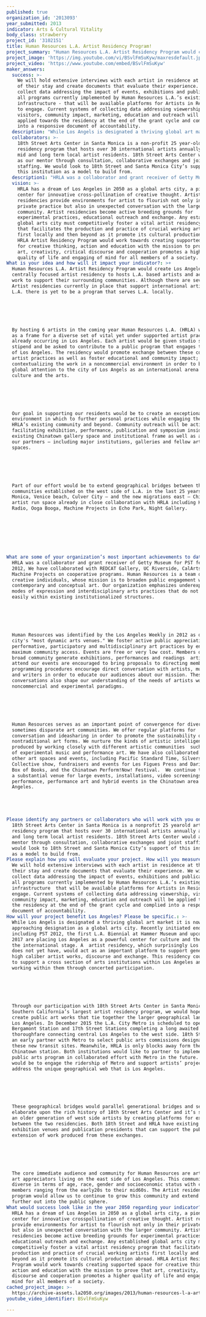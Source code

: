 ```yaml
---
published: true
organization_id: '2013093'
year_submitted: 2013
indicator: Arts & Cultural Vitality
body_class: strawberry
project_id: '3102151'
title: Human Resources L.A. Artist Residency Program!
project_summary: "Human Resources L.A. Artist Residency Program would create Los Angeles' first centrally focused artist residency to hosts L.A. based artists and actively work to support their surrounding communities. Although there are several Artist residencies currently in place that support international artist in L.A. there is yet to be a program that serves L.A. locally. \r\n\r\nBy hosting 6 artists in the coming year Human Resources L.A. (HRLA) would act as a frame for a diverse set of vital yet under supported artist practices already occurring in Los Angeles. Each artist would be given studio space, a stipend and be asked to contribute to a public program that engages the city of Los Angeles. The residency would promote exchange between these co-occurring artist practices as well as foster educational and community impact; contextualizing the work in a non-commercial environment in order to bring global attention to the city of Los Angels as an international arena for culture and the arts. \r\n\r\nOur goal in supporting our residents would be to create an exceptional environment in which to further personal practices while engaging them in HRLA’s existing community and beyond. Community outreach will be activated by facilitating exhibition, performance, publication and symposium inside our existing Chinatown gallery space and institutional frame as well as activating our partners – including major institutions, galleries and fellow artist-run spaces. \r\n\r\nPart of our effort would be to extend geographical bridges between the artist communities established on the west side of L.A. in the last 25 years – Santa Monica, Venice beach, Culver City – and the new migrations east – Chinatown artist run space already in close collaboration with HRLA including K-Chung Radio, Ooga Booga, Machine Projects in Echo Park, Night Gallery. \r\n\r\n\r\n"
project_image: 'https://img.youtube.com/vi/BSvlFmSuKyw/maxresdefault.jpg'
project_video: 'https://www.youtube.com/embed/BSvlFmSuKyw'
maker_answers:
  success: >-
    We will hold extensive interviews with each artist in residence at the end
    of their stay and create documents that evaluate their experience. We will
    collect data addressing the impact of events, exhibitions and publications -
    all programs currently implemented by Human Resources L.A.’s existing
    infrastructure - that will be available platforms for Artists in Residence
    to engage. Current systems of collecting data addressing viewership,
    visitors, community impact, marketing, education and outreach will be
    applied towards the residency at the end of the grant cycle and complied
    into a responsive document of accountability. 
  description: "While Los Angels is designated a thriving global art market it is now just approaching designation as a global arts city. Recently initiated endeavors including PST 2012, the first L.A. Biennial at Hammer Museum and upcoming PST 2017 are placing Los Angeles as a powerful center for culture and the arts on the international stage. A  artist residency, which surprisingly Los Angeles does not yet have, would act as an important platform to support generation of high caliber artist works, discourse and exchange. This residency could grow to support a cross section of arts institutions within Los Angeles and artists working within them through concerted participation. \r\n\r\nThrough our participation with 18th Street Arts Center in Santa Monica, Southern California’s largest artist residency program, we would hope to create public art works that tie together the larger geographical landscape of Los Angeles. In December 2015 the L.A. City Metro is scheduled to open it’s Bergamont Station and 17th Street Stations completing a long awaited thoroughfare connecting central Los Angeles to the west side. 18th Street is an early partner with Metro to select public arts commissions designated for these new transit sites. Meanwhile, HRLA is only blocks away form the existing Chinatown station. Both institutions would like to partner to implement a public arts program in collaborated effort with Metro in the future. Our focus would be to engage the ridership of Metro and support artists’ projects that address the unique geographical web that is Los Angeles.\r\n\r\nThese geographical bridges would parallel generational bridges and serve to elaborate upon the rich history of 18th Street Arts Center and it’s support of an older generation of west side artists by creating platforms for exchange between the two residencies. Both 18th Street and HRLA have existing exhibition venues and publication presidents that can support the public extension of work produced from these exchanges.\r\n\r\nThe core immediate audience and community for Human Resources are artists and art appreciators living on the east side of Los Angeles. This community is diverse in terms of age, race, gender and socio-economic status with community members ranging from the early-20s to their mid-60s. The Artist residency program would allow us to continue to grow this community and extend it further out into the public sphere."
  collaborators: >-
    18th Street Arts Center in Santa Monica is a non-profit 25 year-old artist
    residency program that hosts over 30 international artists annually and 20
    mid and long term local artist residents. 18th Street Arts Center would act
    as our mentor through consultation, collaborative exchanges and joint
    staffing. We would look to 18th Street and Santa Monica City’s support of
    this institution as a model to build from. 
  description1: "HRLA was a collaborator and grant receiver of Getty Museum for PST festival 2012, We have collaborated with REDCAT Gallery, UC Riverside, CalArts, LAND, Machine Projects on cooperative programs. Human Resources is a team of creative individuals, whose mission is to broaden public engagement with contemporary and conceptual art. Our organization emphasizes underexposed modes of expression and interdisciplinary arts practices that do not fit easily within existing institutionalized structures.\r\n\r\nHuman Resources was identified by the Los Angeles Weekly in 2012 as one of the city's \"most dynamic arts venues.\" We foster active public appreciation of performative, participatory and multi-disciplinary art practices by encouraging maximum community access. Events are free or very low cost. Members of our broad community generate exhibitions, performances and readings - artists who attend our events are encouraged to bring proposals to directing members. Our programming procedures encourage direct conversation with artists, musicians and writers in order to educate our audiences about our mission. These conversations also shape our understanding of the needs of artists working in non-commercial and experimental paradigms. \r\n\r\nHuman Resources serves as an important point of convergence for diverse and sometimes disparate art communities. We offer regular platforms for conversation and idea-sharing in order to promote the sustainability of non-traditional art forms. We nurture the kinds of artistic intelligence produced by working closely with different artistic communities - such as that of experimental music and performance art. We have also collaborated with other art spaces and events, including Pacific Standard Time, Silvershed's Collective show, fundraisers and events for Les Figues Press and Darin Klein's Box of Books, and the Chinatown Perform!Now! Festival.  We continue to provide a substantial venue for large events, installations, video screenings, music performance, performance art and hybrid events in the Chinatown area of Los Angeles. \r\n\r\n"
  vision: >-
    HRLA has a dream of Los Angeles in 2050 as a global arts city, a pioneer and
    center for innovative cross-pollination of creative thought. Artist
    residencies provide environments for artist to flourish not only in their
    private practice but also in unexpected conversation with the larger
    community. Artist residencies become active breeding grounds for
    experimental practices, educational outreach and exchange. Any established
    global arts city must competitively foster a vital artist residency program
    that facilitates the production and practice of crucial working artists
    first locally and then beyond as it promote its cultural production abroad.
    HRLA Artist Residency Program would work towards creating supported space
    for creative thinking, action and education with the mission to prove that
    art, creativity, critical discourse and cooperation promotes a higher
    quality of life and engaging of mind for all members of a society. 
What is your idea and how will it impact your indicator?: >+
  Human Resources L.A. Artist Residency Program would create Los Angeles' first
  centrally focused artist residency to hosts L.A. based artists and actively
  work to support their surrounding communities. Although there are several
  Artist residencies currently in place that support international artist in
  L.A. there is yet to be a program that serves L.A. locally. 






  By hosting 6 artists in the coming year Human Resources L.A. (HRLA) would act
  as a frame for a diverse set of vital yet under supported artist practices
  already occurring in Los Angeles. Each artist would be given studio space, a
  stipend and be asked to contribute to a public program that engages the city
  of Los Angeles. The residency would promote exchange between these cooccurring
  artist practices as well as foster educational and community impact;
  contextualizing the work in a noncommercial environment in order to bring
  global attention to the city of Los Angels as an international arena for
  culture and the arts. 






  Our goal in supporting our residents would be to create an exceptional
  environment in which to further personal practices while engaging them in
  HRLA’s existing community and beyond. Community outreach will be activated by
  facilitating exhibition, performance, publication and symposium inside our
  existing Chinatown gallery space and institutional frame as well as activating
  our partners — including major institutions, galleries and fellow artistrun
  spaces. 






  Part of our effort would be to extend geographical bridges between the artist
  communities established on the west side of L.A. in the last 25 years — Santa
  Monica, Venice beach, Culver City — and the new migrations east — Chinatown
  artist run space already in close collaboration with HRLA including KChung
  Radio, Ooga Booga, Machine Projects in Echo Park, Night Gallery. 








What are some of your organization’s most important achievements to date?: >+
  HRLA was a collaborator and grant receiver of Getty Museum for PST festival
  2012, We have collaborated with REDCAT Gallery, UC Riverside, CalArts, LAND,
  Machine Projects on cooperative programs. Human Resources is a team of
  creative individuals, whose mission is to broaden public engagement with
  contemporary and conceptual art. Our organization emphasizes underexposed
  modes of expression and interdisciplinary arts practices that do not fit
  easily within existing institutionalized structures.






  Human Resources was identified by the Los Angeles Weekly in 2012 as one of the
  city's "most dynamic arts venues." We foster active public appreciation of
  performative, participatory and multidisciplinary art practices by encouraging
  maximum community access. Events are free or very low cost. Members of our
  broad community generate exhibitions, performances and readings  artists who
  attend our events are encouraged to bring proposals to directing members. Our
  programming procedures encourage direct conversation with artists, musicians
  and writers in order to educate our audiences about our mission. These
  conversations also shape our understanding of the needs of artists working in
  noncommercial and experimental paradigms. 






  Human Resources serves as an important point of convergence for diverse and
  sometimes disparate art communities. We offer regular platforms for
  conversation and ideasharing in order to promote the sustainability of
  nontraditional art forms. We nurture the kinds of artistic intelligence
  produced by working closely with different artistic communities  such as that
  of experimental music and performance art. We have also collaborated with
  other art spaces and events, including Pacific Standard Time, Silvershed's
  Collective show, fundraisers and events for Les Figues Press and Darin Klein's
  Box of Books, and the Chinatown Perform!Now! Festival.  We continue to provide
  a substantial venue for large events, installations, video screenings, music
  performance, performance art and hybrid events in the Chinatown area of Los
  Angeles. 





Please identify any partners or collaborators who will work with you on this project.: >-
  18th Street Arts Center in Santa Monica is a nonprofit 25 yearold artist
  residency program that hosts over 30 international artists annually and 20 mid
  and long term local artist residents. 18th Street Arts Center would act as our
  mentor through consultation, collaborative exchanges and joint staffing. We
  would look to 18th Street and Santa Monica City’s support of this institution
  as a model to build from. 
Please explain how you will evaluate your project. How will you measure success?: >-
  We will hold extensive interviews with each artist in residence at the end of
  their stay and create documents that evaluate their experience. We will
  collect data addressing the impact of events, exhibitions and publications 
  all programs currently implemented by Human Resources L.A.’s existing
  infrastructure  that will be available platforms for Artists in Residence to
  engage. Current systems of collecting data addressing viewership, visitors,
  community impact, marketing, education and outreach will be applied towards
  the residency at the end of the grant cycle and complied into a responsive
  document of accountability. 
How will your project benefit Los Angeles? Please be specific.: >-
  While Los Angels is designated a thriving global art market it is now just
  approaching designation as a global arts city. Recently initiated endeavors
  including PST 2012, the first L.A. Biennial at Hammer Museum and upcoming PST
  2017 are placing Los Angeles as a powerful center for culture and the arts on
  the international stage. A  artist residency, which surprisingly Los Angeles
  does not yet have, would act as an important platform to support generation of
  high caliber artist works, discourse and exchange. This residency could grow
  to support a cross section of arts institutions within Los Angeles and artists
  working within them through concerted participation. 






  Through our participation with 18th Street Arts Center in Santa Monica,
  Southern California’s largest artist residency program, we would hope to
  create public art works that tie together the larger geographical landscape of
  Los Angeles. In December 2015 the L.A. City Metro is scheduled to open it’s
  Bergamont Station and 17th Street Stations completing a long awaited
  thoroughfare connecting central Los Angeles to the west side. 18th Street is
  an early partner with Metro to select public arts commissions designated for
  these new transit sites. Meanwhile, HRLA is only blocks away form the existing
  Chinatown station. Both institutions would like to partner to implement a
  public arts program in collaborated effort with Metro in the future. Our focus
  would be to engage the ridership of Metro and support artists’ projects that
  address the unique geographical web that is Los Angeles.






  These geographical bridges would parallel generational bridges and serve to
  elaborate upon the rich history of 18th Street Arts Center and it’s support of
  an older generation of west side artists by creating platforms for exchange
  between the two residencies. Both 18th Street and HRLA have existing
  exhibition venues and publication presidents that can support the public
  extension of work produced from these exchanges.






  The core immediate audience and community for Human Resources are artists and
  art appreciators living on the east side of Los Angeles. This community is
  diverse in terms of age, race, gender and socioeconomic status with community
  members ranging from the early20s to their mid60s. The Artist residency
  program would allow us to continue to grow this community and extend it
  further out into the public sphere.
What would success look like in the year 2050 regarding your indicator?: >-
  HRLA has a dream of Los Angeles in 2050 as a global arts city, a pioneer and
  center for innovative crosspollination of creative thought. Artist residencies
  provide environments for artist to flourish not only in their private practice
  but also in unexpected conversation with the larger community. Artist
  residencies become active breeding grounds for experimental practices,
  educational outreach and exchange. Any established global arts city must
  competitively foster a vital artist residency program that facilitates the
  production and practice of crucial working artists first locally and then
  beyond as it promote its cultural production abroad. HRLA Artist Residency
  Program would work towards creating supported space for creative thinking,
  action and education with the mission to prove that art, creativity, critical
  discourse and cooperation promotes a higher quality of life and engaging of
  mind for all members of a society. 
cached_project_image: >-
  https://archive-assets.la2050.org/images/2013/human-resources-l-a-artist-residency-program/img.youtube.com/vi/BSvlFmSuKyw/maxresdefault.jpg
youtube_video_identifier: BSvlFmSuKyw

---
```


